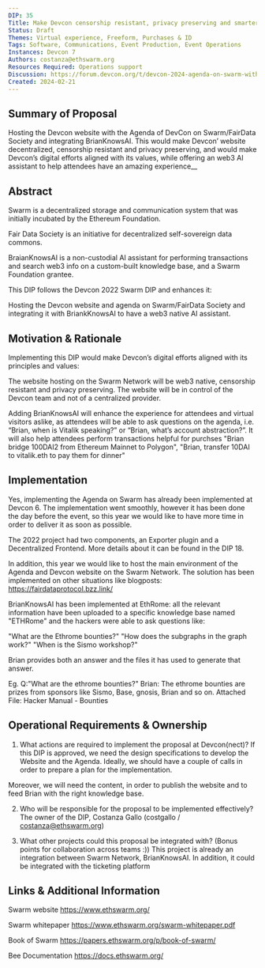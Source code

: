 ```yaml
---
DIP: 35
Title: Make Devcon censorship resistant, privacy preserving and smarter
Status: Draft
Themes: Virtual experience, Freeform, Purchases & ID
Tags: Software, Communications, Event Production, Event Operations
Instances: Devcon 7 
Authors: costanza@ethswarm.org
Resources Required: Operations support
Discussion: https://forum.devcon.org/t/devcon-2024-agenda-on-swarm-with-fair-data-society-and-brianknowsai/3357
Created: 2024-02-21
---
```


## Summary of Proposal
Hosting the Devcon website with the Agenda of DevCon on Swarm/FairData Society and integrating BrianKnowsAI. 
This would make Devcon’ website decentralized, censorship resistant and privacy preserving, and would make Devcon’s digital efforts aligned with its values, while offering an web3 AI assistant to help attendees have an amazing experience__

## Abstract
Swarm is a decentralized storage and communication system that was initially incubated by the Ethereum Foundation.

Fair Data Society is an initiative for decentralized self-sovereign data commons.

BraianKnowsAI is a non-custodial AI assistant for performing transactions and search web3 info on a custom-built knowledge base, and a Swarm Foundation grantee.

This DIP follows the Devcon 2022 Swarm DIP and enhances it:

Hosting the Devcon website and agenda on Swarm/FairData Society and integrating it with BriankKnowsAI to have a web3 native AI assistant.

## Motivation & Rationale

Implementing this DIP would make Devcon’s digital efforts aligned with its principles and values:

The website hosting on the Swarm Network will be web3 native, censorship resistant and privacy preserving. The website will be in control of the Devcon team and not of a centralized provider. 

Adding BrianKnowsAI will enhance the experience for attendees and virtual visitors aslike, as attendees will be able to ask questions on the agenda, i.e. “Brian, when is Vitalik speaking?” or “Brian, what’s account abstraction?”. It will also help attendees perform transactions helpful for purchses "Brian bridge 100DAI2 from Ethereum Mainnet to Polygon", "Brian, transfer 10DAI to vitalik.eth to pay them for dinner"

## Implementation

Yes, implementing the Agenda on Swarm has already been implemented at Devcon 6. The implementation went smoothly, however it has been done the day before the event, so this year we would like to have more time in order to deliver it as soon as possible. 

The 2022 project had two components, an Exporter plugin and a Decentralized Frontend. More details about it can be found in the DIP 18.

In addition, this year we would like to host the main environment of the Agenda and Devcon website on the Swarm Network. The solution has been implemented on other situations like blogposts: https://fairdataprotocol.bzz.link/

BrianKnowsAI has been implemented at EthRome: all the relevant information have been uploaded to a specific knowledge base named "ETHRome" and the hackers were able to ask questions like:

"What are the Ethrome bounties?"
"How does the subgraphs in the graph work?"
"When is the Sismo workshop?"

Brian provides both an answer and the files it has used to generate that answer.

Eg.
Q:"What are the ethrome bounties?"
Brian: The ethrome bounties are prizes from sponsors like Sismo, Base, gnosis, Brian and so on.
Attached File: Hacker Manual - Bounties

## Operational Requirements & Ownership
1. What actions are required to implement the proposal at Devcon(nect)? 
If this DIP is approved, we need the design specifications to develop the Website and the Agenda. Ideally, we should have a couple of calls in order to prepare a plan for the implementation. 

Moreover, we will need the content, in order to publish the website and to feed Brian with the right knowledge base.

2. Who will be responsible for the proposal to be implemented effectively? The owner of the DIP, Costanza Gallo (costgallo / costanza@ethswarm.org)

3. What other projects could this proposal be integrated with? (Bonus points for collaboration across teams :))
This project is already an integration between Swarm Network, BrianKnowsAI.
In addition, it could be integrated with the ticketing platform

## Links & Additional Information

Swarm website https://www.ethswarm.org/

Swarm whitepaper https://www.ethswarm.org/swarm-whitepaper.pdf

Book of Swarm https://papers.ethswarm.org/p/book-of-swarm/

Bee Documentation https://docs.ethswarm.org/


